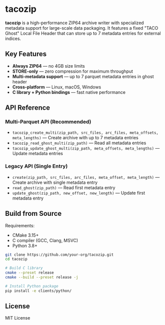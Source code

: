# tacozip

**tacozip** is a high-performance ZIP64 archive writer with specialized metadata support for large-scale data packaging. It features a fixed "TACO Ghost" Local File Header that can store up to 7 metadata entries for external indices.

## Key Features

- **Always ZIP64** — no 4GB size limits
- **STORE-only** — zero compression for maximum throughput  
- **Multi-metadata support** — up to 7 parquet metadata entries in ghost header
- **Cross-platform** — Linux, macOS, Windows
- **C library + Python bindings** — fast native performance

## API Reference

### Multi-Parquet API (Recommended)

- `tacozip_create_multi(zip_path, src_files, arc_files, meta_offsets, meta_lengths)` — Create archive with up to 7 metadata entries
- `tacozip_read_ghost_multi(zip_path)` — Read all metadata entries  
- `tacozip_update_ghost_multi(zip_path, meta_offsets, meta_lengths)` — Update metadata entries

### Legacy API (Single Entry)

- `create(zip_path, src_files, arc_files, meta_offset, meta_length)` — Create archive with single metadata entry
- `read_ghost(zip_path)` — Read first metadata entry
- `update_ghost(zip_path, new_offset, new_length)` — Update first metadata entry

## Build from Source

Requirements:
- CMake 3.15+
- C compiler (GCC, Clang, MSVC)
- Python 3.8+

```bash
git clone https://github.com/your-org/tacozip.git
cd tacozip

# Build C library
cmake --preset release
cmake --build --preset release -j

# Install Python package
pip install -e clients/python/
```

## License

MIT License